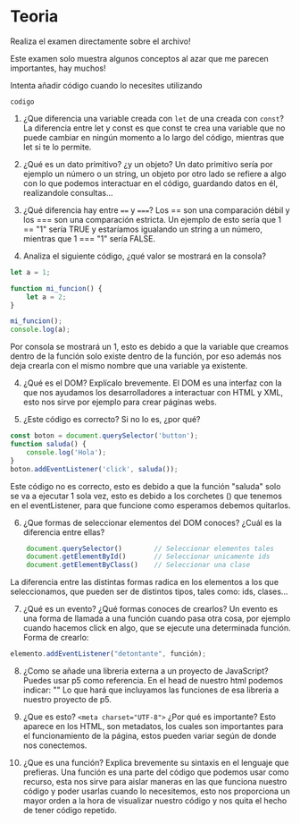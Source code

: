 # Teoria

Realiza el examen directamente sobre el archivo!

Este examen solo muestra algunos conceptos al azar que me parecen importantes, hay muchos!

Intenta añadir código cuando lo necesites utilizando

```lenguaje
codigo
```

1. ¿Que diferencia una variable creada con `let` de una creada con `const`?
La diferencia entre let y const es que const te crea una variable que no puede cambiar en ningún momento a lo largo del código, mientras que let si te lo permite.

2. ¿Qué es un dato primitivo? ¿y un objeto?
Un dato primitivo sería por ejemplo un número o un string, un objeto por otro lado se refiere a algo con lo que podemos interactuar en el código, guardando datos en él, realizandole consultas... 

2. ¿Qué diferencia hay entre `==` y `===`?
Los == son una comparación débil y los === son una comparación estricta. Un ejemplo de esto sería que 1 == "1" sería TRUE y estaríamos igualando un string a un número, mientras que 1 === "1" sería FALSE.

3. Analiza el siguiente código, ¿qué valor se mostrará en la consola?
```js
let a = 1;

function mi_funcion() {
    let a = 2;
}

mi_funcion();
console.log(a);
```
Por consola se mostrará un 1, esto es debido a que la variable que creamos dentro de la función solo existe dentro de la función, por eso además nos deja crearla con el mismo nombre que una variable ya existente.

4. ¿Qué es el DOM? Explícalo brevemente.
El DOM es una interfaz con la que nos ayudamos los desarrolladores a interactuar con HTML y XML, esto nos sirve por ejemplo para crear páginas webs.

5. ¿Este código es correcto? Si no lo es, ¿por qué?
```js
const boton = document.querySelector('button');
function saluda() {
    console.log('Hola');
}
boton.addEventListener('click', saluda());
```
Este código no es correcto, esto es debido a que la función "saluda" solo se va a ejecutar 1 sola vez, esto es debido a los corchetes () que tenemos en el eventListener, para que funcione como esperamos debemos quitarlos.

6. ¿Que formas de seleccionar elementos del DOM conoces? ¿Cuál es la diferencia entre ellas?
```javascript
    document.querySelector()        // Seleccionar elementos tales
    document.getElementById()       // Seleccionar unicamente ids
    document.getElementByClass()    // Seleccionar una clase
```
La diferencia entre las distintas formas radica en los elementos a los que seleccionamos, que pueden ser de distintos tipos, tales como: ids, clases...

7. ¿Qué es un evento? ¿Qué formas conoces de crearlos?
Un evento es una forma de llamada a una función cuando pasa otra cosa, por ejemplo cuando hacemos click en algo, que se ejecute una determinada función.
Forma de crearlo:
```javascript
elemento.addEventListener("detontante", función);
```

8. ¿Como se añade una libreria externa a un proyecto de JavaScript? Puedes usar p5 como referencia.
En el head de nuestro html podemos indicar: "<script src="https://cdnjs.cloudflare.com/ajax/libs/p5.js/1.10.0/addons/p5.sound.min.js"></script>" Lo que hará que incluyamos las funciones de esa libreria a nuestro proyecto de p5.

9. ¿Que es esto? `<meta charset="UTF-8">` ¿Por qué es importante?
Esto aparece en los HTML, son metadatos, los cuales son importantes para el funcionamiento de la página, estos pueden variar según de donde nos conectemos.

10. ¿Que es una función? Explica brevemente su sintaxis en el lenguaje que prefieras.
Una función es una parte del código que podemos usar como recurso, esta nos sirve para aislar maneras en las que funciona nuestro código y poder usarlas cuando lo necesitemos, esto nos proporciona un mayor orden a la hora de visualizar nuestro código y nos quita el hecho de tener código repetido.
